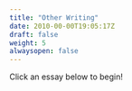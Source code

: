 ```yaml
---
title: "Other Writing"
date: 2010-00-00T19:05:17Z
draft: false
weight: 5
alwaysopen: false
---
```


Click an essay below to begin!


